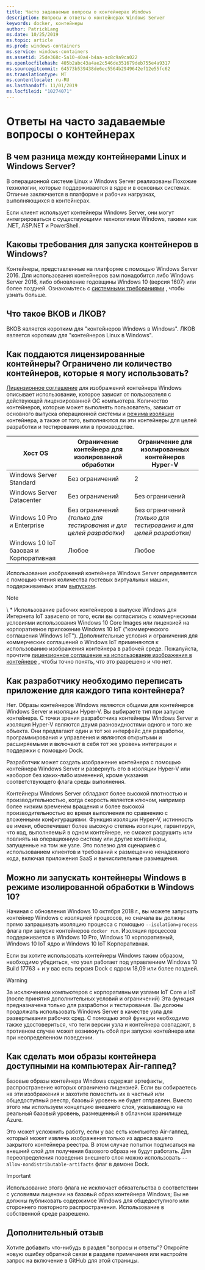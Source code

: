 ```yaml
---
title: Часто задаваемые вопросы о контейнерах Windows
description: Вопросы и ответы о контейнерах Windows Server
keywords: docker, контейнеры
author: PatrickLang
ms.date: 10/25/2019
ms.topic: article
ms.prod: windows-containers
ms.service: windows-containers
ms.assetid: 25de368c-5a10-40a4-b4aa-ac8c9a9ca022
ms.openlocfilehash: 405b2abc43a4ae2c546de351679deb755e4a9317
ms.sourcegitcommit: 64573b539438de6ec5564b2949642ef12e55fc62
ms.translationtype: MT
ms.contentlocale: ru-RU
ms.lasthandoff: 11/01/2019
ms.locfileid: "10274071"
---
```

# <a name="frequently-asked-questions-about-containers"></a>Ответы на часто задаваемые вопросы о контейнерах

## <a name="whats-the-difference-between-linux-and-windows-server-containers"></a>В чем разница между контейнерами Linux и Windows Server?

В операционной системе Linux и Windows Server реализованы Похожие технологии, которые поддерживаются в ядре и в основных системах. Отличие заключается в платформе и рабочих нагрузках, выполняющихся в контейнерах.  

Если клиент использует контейнеры Windows Server, они могут интегрироваться с существующими технологиями Windows, такими как .NET, ASP.NET и PowerShell.

## <a name="what-are-the-prerequisites-for-running-containers-on-windows"></a>Каковы требования для запуска контейнеров в Windows?

Контейнеры, представленные на платформе с помощью Windows Server 2016. Для использования контейнеров вам понадобится либо Windows Server 2016, либо обновление годовщины Windows 10 (версия 1607) или более поздней. Ознакомьтесь с [системными требованиями](../deploy-containers/system-requirements.md) , чтобы узнать больше.

## <a name="what-are-wcow-and-lcow"></a>Что такое ВКОВ и ЛКОВ?

ВКОВ является коротким для "контейнеров Windows в Windows". ЛКОВ является коротким для "контейнеров Linux в Windows".

## <a name="how-are-containers-licensed-is-there-a-limit-to-the-number-of-containers-i-can-run"></a>Как поддаются лицензированные контейнеры? Ограничено ли количество контейнеров, которые я могу использовать?

[Лицензионное соглашение](../images-eula.md) для изображений контейнера Windows описывает использование, которое зависит от пользователя с действующей лицензированной ОС компьютера. Количество контейнеров, которые может выполнять пользователь, зависит от основного выпуска операционной системы и [режима изоляции](../manage-containers/hyperv-container.md) контейнера, а также от того, выполняются ли эти контейнеры для целей разработки и тестирования или в производстве.

|Хост OS                                                         |Ограничение контейнера для изолированной обработки                   |Ограничение для изолированных контейнеров Hyper-V                   |
|----------------------------------------------------------------|---------------------------------------------------|---------------------------------------------------|
|Windows Server Standard                                         |Без ограничений                                          |2                                                  |
|Windows Server Datacenter                                       |Без ограничений                                          |Без ограничений                                          |
|Windows 10 Pro и Enterprise                                   |Без ограничений *(только для тестирования и для целей разработки)*|Без ограничений *(только для тестирования и для целей разработки)*|
|Windows 10 IoT базовая и Корпоративная                             |Любое                                         |Любое                                          |

Использование изображений контейнера Windows Server определяется с помощью чтения количества гостевых виртуальных машин, поддерживаемых этим [выпуском](/windows-server/get-started-19/editions-comparison-19.md). <br/>

>[!NOTE]
>\ * Использование рабочих контейнеров в выпуске Windows для Интернета IoT зависело от того, если вы согласились с коммерческими условиями использования Windows 10 Core Images или лицензией на корпоративное приложение Windows 10 IoT ("коммерческого соглашения Windows IoT"). Дополнительные условия и ограничения для коммерческих соглашений о Windows IoT применяются к использованию изображения контейнера в рабочей среде. Пожалуйста, прочтите [лицензионное соглашение на использование изображения в контейнере](../images-eula.md) , чтобы точно понять, что это разрешено и что нет.

## <a name="as-a-developer-do-i-have-to-rewrite-my-app-for-each-type-of-container"></a>Как разработчику необходимо переписать приложение для каждого типа контейнера?

Нет. Образы контейнеров Windows являются общими для контейнеров Windows Server и изоляции Hyper-V. Вы выбираете тип при запуске контейнера. С точки зрения разработчика контейнеры Windows Server и изоляция Hyper-V являются двумя разновидностями одного и того же объекта. Они предлагают один и тот же интерфейс для разработки, программирования и управления и являются открытыми и расширяемыми и включают в себя тот же уровень интеграции и поддержки с помощью Dock.

Разработчик может создать изображение контейнера с помощью контейнера Windows Server и развернуть его в изоляции Hyper-V или наоборот без каких-либо изменений, кроме указания соответствующего флага среды выполнения.

Контейнеры Windows Server обладают более высокой плотностью и производительностью, когда скорость является ключом, например более низким временем вращения и более высокой производительностью во время выполнения по сравнению с вложенными конфигурациями. Функция изоляции Hyper-V, истинность ее имени, обеспечивает более высокую степень изоляции, гарантируя, что код, выполняемый в одном контейнере, не сможет расрушить или повлиять на операционную систему или другие контейнеры, запущенные на том же узле. Это полезно для сценариев с использованием клиентов и требований к размещению ненадежного кода, включая приложения SaaS и вычислительные размещения.

## <a name="can-i-run-windows-containers-in-process-isolated-mode-on-windows-10"></a>Можно ли запускать контейнеры Windows в режиме изолированной обработки в Windows 10?

Начиная с обновления Windows 10 октября 2018 г., вы можете запускать контейнер Windows с изоляцией процессов, но сначала вы должны прямо запрашивать изоляцию процесса с помощью `--isolation=process` флага при запуске контейнеров `docker run`. Изоляция процессов поддерживается в Windows 10 Pro, Windows 10 корпоративный, Windows 10 IoT ядро и Windows 10 IoT Корпоративная.

Если вы хотите использовать контейнеры Windows таким образом, необходимо убедиться, что узел работает под управлением Windows 10 Build 17763 + и у вас есть версия Dock с ядром 18,09 или более поздней.

> [!WARNING]
> За исключением компьютеров с корпоративными узлами IoT Core и IoT (после принятия дополнительных условий и ограничений) Эта функция предназначена только для разработки и тестирования. Вы должны продолжать использовать Windows Server в качестве узла для развертывания рабочих сред. С помощью этой функции необходимо также удостовериться, что теги версии узла и контейнера совпадают, в противном случае может возникнуть сбой при запуске контейнера или при неопределенном поведении.

## <a name="how-do-i-make-my-container-images-available-on-air-gapped-machines"></a>Как сделать мои образы контейнера доступными на компьютерах Air-гаппед?

Базовые образы контейнера Windows содержат артефакты, распространение которых ограничено лицензией. Если вы собираетесь на эти изображения и захотите поместить их в частный или общедоступный реестр, базовый уровень не будет отправлен. Вместо этого мы используем концепцию внешнего слоя, указывающую на реальный базовый уровень, размещенный в облачном хранилище Azure.

Это может усложнить работу, если у вас есть компьютер Air-гаппед, который может извлечь изображения только из адреса вашего закрытого контейнера реестра. В этом случае попытки подписаться на внешний слой для получения базового образа не будут работать. Для переопределения поведения внешнего слоя можно использовать `--allow-nondistributable-artifacts` флаг в демоне Dock.

> [!IMPORTANT]
> Использование этого флага не исключает обязательства в соответствии с условиями лицензии на базовый образ контейнера Windows; Вы не должны публиковать содержимое Windows для общедоступного или стороннего повторного распространения. Использование в собственной среде разрешено.

## <a name="additional-feedback"></a>Дополнительный отзыв

Хотите добавить что-нибудь в раздел "вопросы и ответы"? Откройте новую ошибку обратной связи в разделе примечания или настройте запрос на включение в GitHub для этой страницы.
